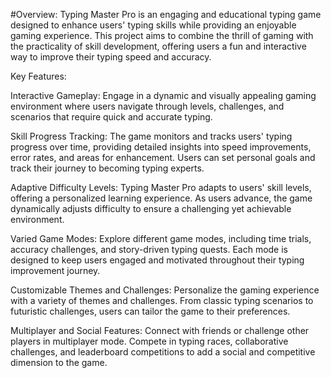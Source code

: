 #Overview:
Typing Master Pro is an engaging and educational typing game designed to enhance users' typing skills while providing an enjoyable gaming experience. This project aims to combine the thrill of gaming with the practicality of skill development, offering users a fun and interactive way to improve their typing speed and accuracy.


Key Features:

Interactive Gameplay:
Engage in a dynamic and visually appealing gaming environment where users navigate through levels, challenges, and scenarios that require quick and accurate typing.

Skill Progress Tracking:
The game monitors and tracks users' typing progress over time, providing detailed insights into speed improvements, error rates, and areas for enhancement. Users can set personal goals and track their journey to becoming typing experts.

Adaptive Difficulty Levels:
Typing Master Pro adapts to users' skill levels, offering a personalized learning experience. As users advance, the game dynamically adjusts difficulty to ensure a challenging yet achievable environment.

Varied Game Modes:
Explore different game modes, including time trials, accuracy challenges, and story-driven typing quests. Each mode is designed to keep users engaged and motivated throughout their typing improvement journey.

Customizable Themes and Challenges:
Personalize the gaming experience with a variety of themes and challenges. From classic typing scenarios to futuristic challenges, users can tailor the game to their preferences.

Multiplayer and Social Features:
Connect with friends or challenge other players in multiplayer mode. Compete in typing races, collaborative challenges, and leaderboard competitions to add a social and competitive dimension to the game.

